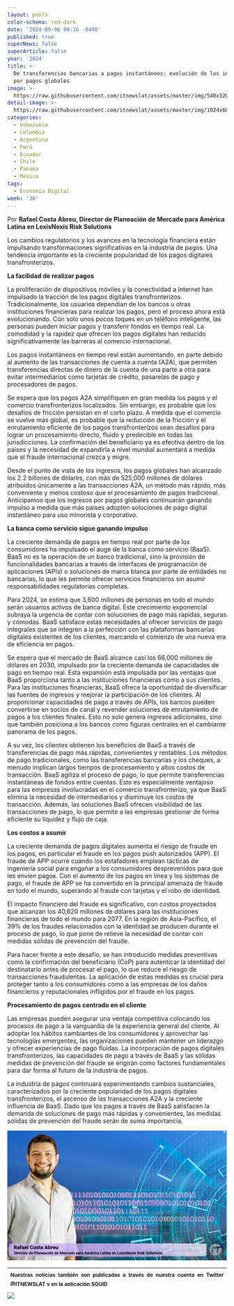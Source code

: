 ```yaml
---
layout: posts
color-schema: red-dark
date: '2024-09-06 09:16 -0400'
published: true
superNews: false
superArticle: false
year: '2024'
title: >-
  De transferencias bancarias a pagos instantáneos: evolución de los ingresos
  por pagos globales
image: >-
  https://raw.githubusercontent.com/itnewslat/assets/master/img/540x320/Rafael-Costa-Abreu-p.jpg
detail-image: >-
  https://raw.githubusercontent.com/itnewslat/assets/master/img/1024x680/Rafael-Costa-Abreu-g.jpg
categories:
  - Venezuela
  - Colombia
  - Argentina
  - Perú
  - Ecuador
  - Chile
  - Panama
  - Mexico
tags:
  - Economía Digital
week: '36'
---
```

Por **Rafael Costa Abreu, Director de Planeación de Mercado para América Latina en LexisNexis Risk Solutions**


Los cambios regulatorios y los avances en la tecnología financiera están impulsando transformaciones significativas en la industria de pagos. Una tendencia importante es la creciente popularidad de los pagos digitales transfronterizos.

**La facilidad de realizar pagos**

La proliferación de dispositivos móviles y la conectividad a Internet han impulsado la tracción de los pagos digitales transfronterizos. Tradicionalmente, los usuarios dependían de los bancos u otras instituciones financieras para realizar los pagos, pero el proceso ahora está evolucionando. Con solo unos pocos toques en un teléfono inteligente, las personas pueden iniciar pagos y transferir fondos en tiempo real. La comodidad y la rapidez que ofrecen los pagos digitales han reducido significativamente las barreras al comercio internacional.

Los pagos instantáneos en tiempo real están aumentando, en parte debido al aumento de las transacciones de cuenta a cuenta (A2A), que permiten transferencias directas de dinero de la cuenta de una parte a otra para evitar intermediarios como tarjetas de crédito, pasarelas de pago y procesadores de pagos.

Se espera que los pagos A2A simplifiquen en gran medida los pagos y el comercio transfronterizos localizados. Sin embargo, es probable que los desafíos de fricción persistan en el corto plazo. A medida que el comercio se vuelve más global, es probable que la reducción de la fricción y el enrutamiento eficiente de los pagos transfronterizos sean desafíos para lograr un procesamiento directo, fluido y predecible en todas las jurisdicciones. La confirmación del beneficiario ya es efectiva dentro de los países y la necesidad de expandirla a nivel mundial aumentará a medida que el fraude internacional crezca y migre.

Desde el punto de vista de los ingresos, los pagos globales han alcanzado los 2.2 billones de dólares, con más de 525,000 millones de dólares atribuidos únicamente a las transacciones A2A, un método más rápido, más conveniente y menos costoso que el procesamiento de pagos tradicional. Anticipamos que los ingresos por pagos globales continuarán ganando impulso a medida que más países adopten soluciones de pago digital instantáneo para uso minorista y corporativo.

**La banca como servicio sigue ganando impulso**

La creciente demanda de pagos en tiempo real por parte de los consumidores ha impulsado el auge de la banca como servicio (BaaS). BaaS no es la operación de un banco tradicional, sino la provisión de funcionalidades bancarias a través de interfaces de programación de aplicaciones (APIs) o soluciones de marca blanca por parte de entidades no bancarias, lo que les permite ofrecer servicios financieros sin asumir responsabilidades regulatorias completas.

Para 2024, se estima que 3,600 millones de personas en todo el mundo serán usuarios activos de banca digital. Este crecimiento exponencial subraya la urgencia de contar con soluciones de pago más rápidas, seguras y cómodas. BaaS satisface estas necesidades al ofrecer servicios de pago integrales que se integren a la perfección con las plataformas bancarias digitales existentes de los clientes, marcando el comienzo de una nueva era de eficiencia en pagos.

Se espera que el mercado de BaaS alcance casi los 66,000 millones de dólares en 2030, impulsado por la creciente demanda de capacidades de pago en tiempo real. Esta expansión está impulsada por las ventajas que BaaS proporciona tanto a las instituciones financieras como a sus clientes. Para las instituciones financieras, BaaS ofrece la oportunidad de diversificar las fuentes de ingresos y mejorar la participación de los clientes. Al proporcionar capacidades de pago a través de APIs, los bancos pueden convertirse en socios de canal y revender soluciones de enrutamiento de pagos a los clientes finales. Esto no solo genera ingresos adicionales, sino que también posiciona a los bancos como figuras centrales en el cambiante panorama de los pagos.

A su vez, los clientes obtienen los beneficios de BaaS a través de transferencias de pago más rápidas, convenientes y rentables. Los métodos de pago tradicionales, como las transferencias bancarias y los cheques, a menudo implican largos tiempos de procesamiento y altos costos de transacción. BaaS agiliza el proceso de pago, lo que permite transferencias instantáneas de fondos entre cuentas. Esto es especialmente ventajoso para las empresas involucradas en el comercio transfronterizo, ya que BaaS elimina la necesidad de intermediarios y disminuye los costos de transacción. Además, las soluciones BaaS ofrecen visibilidad de las transacciones de pago, lo que permite a las empresas gestionar de forma eficiente su liquidez y flujo de caja.

**Los costos a asumir**

La creciente demanda de pagos digitales aumenta el riesgo de fraude en los pagos, en particular el fraude en los pagos push autorizados (APP). El fraude de APP ocurre cuando los estafadores emplean tácticas de ingeniería social para engañar a los consumidores desprevenidos para que les envíen pagos. Con el aumento de los pagos en línea y los sistemas de pago, el fraude de APP se ha convertido en la principal amenaza de fraude en todo el mundo, superando al fraude con tarjetas y el robo de identidad.

El impacto financiero del fraude es significativo, con costos proyectados que alcanzan los 40,620 millones de dólares para las instituciones financieras de todo el mundo para 2077. En la región de Asia-Pacífico, el 39% de los fraudes relacionados con la identidad se producen durante el proceso de pago, lo que pone de relieve la necesidad de contar con medidas sólidas de prevención del fraude.

Para hacer frente a este desafío, se han introducido medidas preventivas como la confirmación del beneficiario (CoP) para autenticar la identidad del destinatario antes de procesar el pago, lo que reduce el riesgo de transacciones fraudulentas. La aplicación de estas medidas es crucial para proteger tanto a los consumidores como a las empresas de los daños financieros y reputacionales infligidos por el fraude en los pagos.

**Procesamiento de pagos centrado en el cliente**

Las empresas pueden asegurar una ventaja competitiva colocando los procesos de pago a la vanguardia de la experiencia general del cliente. Al adoptar los hábitos cambiantes de los consumidores y aprovechar las tecnologías emergentes, las organizaciones pueden mantener un liderazgo y ofrecer experiencias de pago fluidas. La incorporación de pagos digitales transfronterizos, las capacidades de pago a través de BaaS y las sólidas medidas de prevención del fraude se erigirán como factores fundamentales para dar forma al futuro de la industria de pagos.

La industria de pagos continuará experimentando cambios sustanciales, caracterizados por la creciente popularidad de los pagos digitales transfronterizos, el ascenso de las transacciones A2A y la creciente influencia de BaaS. Dado que los pagos a través de BaaS satisfacen la demanda de soluciones de pago más rápidas y convenientes, las medidas sólidas de prevención del fraude serán de suma importancia.

![](https://raw.githubusercontent.com/itnewslat/assets/master/img/540x320/Rafael-Costa-Abreu-p.jpg)

<table style="height: 42px;" width="569">
<tbody>
<tr>
<td style="text-align: justify;"><sub><strong>Nuestras noticias también son publicadas a través de nuestra cuenta en Twitter <a href="https://twitter.com/itnewslat?lang=es">@ITNEWSLAT</a> y en la aplicación <a href="https://squidapp.co/en/">SQUID</a></strong></sub></td>
</tr>
</tbody>
</table>

<img src="https://tracker.metricool.com/c3po.jpg?hash=56f88a41e39ab42c063cc51676587a04"/>